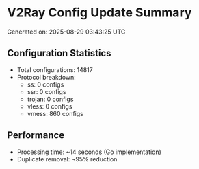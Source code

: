 # V2Ray Config Update Summary
Generated on: 2025-08-29 03:43:25 UTC

## Configuration Statistics
- Total configurations: 14817
- Protocol breakdown:
  - ss: 0 configs
  - ssr: 0 configs
  - trojan: 0 configs
  - vless: 0 configs
  - vmess: 860 configs

## Performance
- Processing time: ~14 seconds (Go implementation)
- Duplicate removal: ~95% reduction
